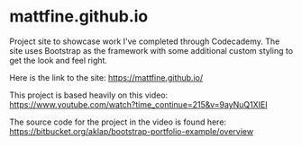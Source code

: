 # mattfine.github.io
Project site to showcase work I've completed through Codecademy. The site uses Bootstrap as the framework with some additional custom styling to get the look and feel right. 

Here is the link to the site: https://mattfine.github.io/ 

This project is based heavily on this video: https://www.youtube.com/watch?time_continue=215&v=9ayNuQ1XIEI 

The source code for the project in the video is found here: https://bitbucket.org/aklap/bootstrap-portfolio-example/overview 
